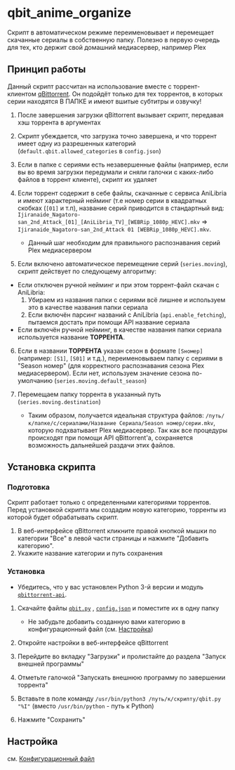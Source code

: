 
# qbit_anime_organize
Скрипт в автоматическом режиме переименовывает и перемещает скачанные сериалы в собственную папку. Полезно в первую очередь для тех, кто держит свой домашний медиасервер, например Plex
## Принцип работы
Данный скрипт рассчитан на использование вместе с торрент-клиентом [qBittorrent](https://github.com/qbittorrent/qBittorrent).  Он подойдёт только для тех торрентов, в которых серии находятся В ПАПКЕ и имеют вшитые субтитры и озвучку!
1. После завершения загрузки qBittorrent вызывает скрипт, передавая хэш торрента в аргументах
2. Скрипт убеждается, что загрузка точно завершена, и что торрент имеет одну из разрешенных категорий (`default.qbit.allowed_categories` в `config.json`)
3. Если в папке с сериями есть незавершенные файлы (например, если вы во время загрузки передумали и сняли галочки с каких-либо файлов в торрент клиенте), скрипт их удаляет
4. Если торрент содержит в себе файлы, скачанные с сервиса AniLibria и имеют характерный нейминг (т.е номер серии в квадратных скобках (`[01]` и т.п), название серий приводится в стандартный вид: `Ijiranaide_Nagatoro-san_2nd_Attack_[01]_[AniLibria_TV]_[WEBRip_1080p_HEVC].mkv` => `Ijiranaide_Nagatoro-san_2nd_Attack 01 [WEBRip_1080p_HEVC].mkv`.

	* Данный шаг необходим для правильного распознавания серий Plex медиасервером
5. Если включено автоматическое перемещение серий (`series.moving`), скрипт действует по следующему алгоритму:
* Если отключен ручной нейминг и при этом торрент-файл скачан с AniLibria:
	1. Убираем из названия папки с сериями всё лишнее и используем это в качестве названия папки сериала
	2. Если включён парсинг названий с AniLibria (`api.enable_fetching`), пытаемся достать при помощи API название сериала
* Если включён ручной нейминг, в качестве названия папки сериала используется название **ТОРРЕНТА**.
6. Если в названии **ТОРРЕНТА** указан сезон в формате `[Sномер]` (например: `[S1]`, `[S01]` и т.д.), переименовываем папку с сериями в "Season номер" (для корректного распознавания сезона Plex медиасервером). 
Если нет, используем значение сезона по-умолчанию (`series.moving.default_season`)
7. Перемещаем папку торрента в указанный путь (`series.moving.destination`)

	* Таким образом, получается идеальная структура файлов: `/путь/к/папке/с/сериалами/Название Сериала/Season номер/серии.mkv`, которую подхватывает Plex медиасервер. Так как все процедуры происходят при помощи API qBittorrent'а, сохраняется возможность дальнейшей раздачи этих файлов.
## Установка скрипта
### Подготовка
Скрипт работает только с определенными категориями торрентов. Перед установкой скрипта мы создадим новую категорию, торренты из которой будет обрабатывать скрипт.
1. В веб-интерфейсе qBittorrent кликните правой кнопкой мышки по категории "Все" в левой части страницы и нажмите "Добавить категорию".
2. Укажите название категории и путь сохранения

### Установка
* Убедитесь, что у вас установлен Python 3-й версии и модуль [`qbittorrent-api`](https://pypi.org/project/qbittorrent-api/).
1. Скачайте файлы [`qbit.py`](https://github.com/123jjck/qbit_anime_organize/blob/main/qbit.py) , [`config.json`](https://github.com/123jjck/qbit_anime_organize/blob/main/config.json) и поместите их в одну папку

	* Не забудьте добавить созданную вами категорию в конфигурационный файл (см. [Настройка](#настройка))
2. Откройте настройки в веб-интерфейсе qBittorrent
3. Перейдите во вкладку "Загрузки" и пролистайте до раздела "Запуск внешней программы"
4. Отметьте галочкой "Запускать внешнюю программу по завершении торрента"
5. Вставьте в поле команду `/usr/bin/python3 /путь/к/скрипту/qbit.py "%I"` (вместо `/usr/bin/python` - путь к Python)
6. Нажмите "Сохранить"

## Настройка
см. [Конфигурационный файл](https://github.com/123jjck/qbit_anime_organize/wiki/%D0%9A%D0%BE%D0%BD%D1%84%D0%B8%D0%B3%D1%83%D1%80%D0%B0%D1%86%D0%B8%D0%BE%D0%BD%D0%BD%D1%8B%D0%B9-%D1%84%D0%B0%D0%B9%D0%BB)
